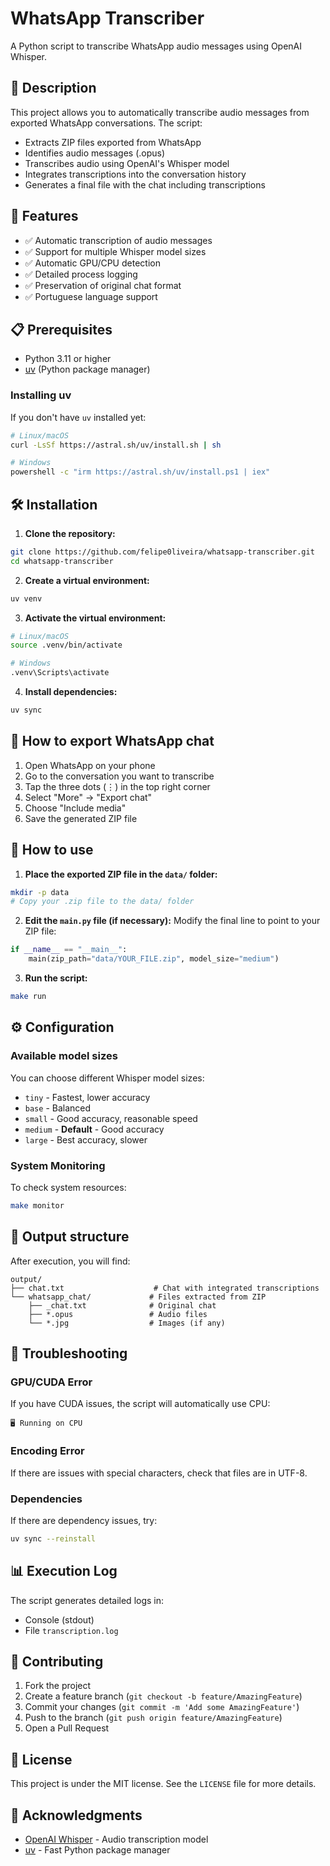 # WhatsApp Transcriber

A Python script to transcribe WhatsApp audio messages using OpenAI Whisper.

## 📝 Description

This project allows you to automatically transcribe audio messages from exported WhatsApp conversations. The script:

- Extracts ZIP files exported from WhatsApp
- Identifies audio messages (.opus)
- Transcribes audio using OpenAI's Whisper model
- Integrates transcriptions into the conversation history
- Generates a final file with the chat including transcriptions

## 🚀 Features

- ✅ Automatic transcription of audio messages
- ✅ Support for multiple Whisper model sizes
- ✅ Automatic GPU/CPU detection
- ✅ Detailed process logging
- ✅ Preservation of original chat format
- ✅ Portuguese language support

## 📋 Prerequisites

- Python 3.11 or higher
- [uv](https://docs.astral.sh/uv/) (Python package manager)

### Installing uv

If you don't have `uv` installed yet:

```bash
# Linux/macOS
curl -LsSf https://astral.sh/uv/install.sh | sh

# Windows
powershell -c "irm https://astral.sh/uv/install.ps1 | iex"
```

## 🛠️ Installation

1. **Clone the repository:**
```bash
git clone https://github.com/felipe0liveira/whatsapp-transcriber.git
cd whatsapp-transcriber
```

2. **Create a virtual environment:**
```bash
uv venv
```

3. **Activate the virtual environment:**
```bash
# Linux/macOS
source .venv/bin/activate

# Windows
.venv\Scripts\activate
```

4. **Install dependencies:**
```bash
uv sync
```

## 📱 How to export WhatsApp chat

1. Open WhatsApp on your phone
2. Go to the conversation you want to transcribe
3. Tap the three dots (⋮) in the top right corner
4. Select "More" → "Export chat"
5. Choose "Include media"
6. Save the generated ZIP file

## 🎯 How to use

1. **Place the exported ZIP file in the `data/` folder:**
```bash
mkdir -p data
# Copy your .zip file to the data/ folder
```

2. **Edit the `main.py` file (if necessary):**
Modify the final line to point to your ZIP file:
```python
if __name__ == "__main__":
    main(zip_path="data/YOUR_FILE.zip", model_size="medium")
```

3. **Run the script:**
```bash
make run
```

## ⚙️ Configuration

### Available model sizes

You can choose different Whisper model sizes:

- `tiny` - Fastest, lower accuracy
- `base` - Balanced
- `small` - Good accuracy, reasonable speed
- `medium` - **Default** - Good accuracy
- `large` - Best accuracy, slower

### System Monitoring

To check system resources:

```bash
make monitor
```

## 📁 Output structure

After execution, you will find:

```
output/
├── chat.txt                    # Chat with integrated transcriptions
└── whatsapp_chat/             # Files extracted from ZIP
    ├── _chat.txt              # Original chat
    ├── *.opus                 # Audio files
    └── *.jpg                  # Images (if any)
```

## 🔧 Troubleshooting

### GPU/CUDA Error

If you have CUDA issues, the script will automatically use CPU:

```
🖥️ Running on CPU
```

### Encoding Error

If there are issues with special characters, check that files are in UTF-8.

### Dependencies

If there are dependency issues, try:

```bash
uv sync --reinstall
```

## 📊 Execution Log

The script generates detailed logs in:
- Console (stdout)
- File `transcription.log`

## 🤝 Contributing

1. Fork the project
2. Create a feature branch (`git checkout -b feature/AmazingFeature`)
3. Commit your changes (`git commit -m 'Add some AmazingFeature'`)
4. Push to the branch (`git push origin feature/AmazingFeature`)
5. Open a Pull Request

## 📄 License

This project is under the MIT license. See the `LICENSE` file for more details.

## 🙏 Acknowledgments

- [OpenAI Whisper](https://github.com/openai/whisper) - Audio transcription model
- [uv](https://github.com/astral-sh/uv) - Fast Python package manager